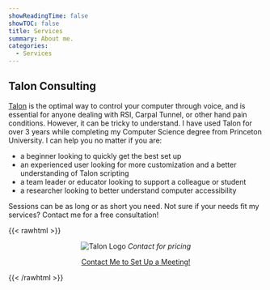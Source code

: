 ```yaml
---
showReadingTime: false
showTOC: false
title: Services
summary: About me.
categories:
  - Services
---
```


## Talon Consulting

[Talon](https://talon.wiki/) is the optimal way to control your computer through voice, and is essential for anyone dealing with RSI, Carpal Tunnel, or other hand pain conditions. However, it can be tricky to understand. I have used Talon for over 3 years while completing my Computer Science degree from Princeton University. I can help you no matter if you are:

- a beginner looking to quickly get the best set up
- an experienced user looking for more customization and a better understanding of Talon scripting
- a team leader or educator looking to support a colleague or student
- a researcher looking to better understand computer accessibility

Sessions can be as long or as short you need. Not sure if your needs fit my services?
Contact me for a free consultation!

{{< rawhtml >}}

<center>

<img src="https://avatars.githubusercontent.com/u/32918202?s=200&v=4" alt="Talon Logo"> </img>
<i> Contact for pricing </i> <del></del>
<br>

<a class="button" href="/contact">Contact Me to Set Up a Meeting! </a>

</center>

{{< /rawhtml >}}
